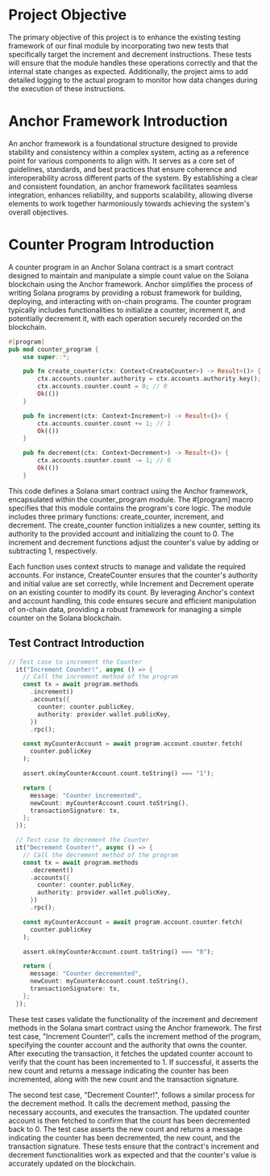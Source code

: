 # Project Objective 

The primary objective of this project is to enhance the existing testing framework of our final module by incorporating two new tests that specifically target the increment and decrement instructions. These tests will ensure that the module handles these operations correctly and that the internal state changes as expected. Additionally, the project aims to add detailed logging to the actual program to monitor how data changes during the execution of these instructions.

# Anchor Framework Introduction 

An anchor framework is a foundational structure designed to provide stability and consistency within a complex system, acting as a reference point for various components to align with. It serves as a core set of guidelines, standards, and best practices that ensure coherence and interoperability across different parts of the system. By establishing a clear and consistent foundation, an anchor framework facilitates seamless integration, enhances reliability, and supports scalability, allowing diverse elements to work together harmoniously towards achieving the system's overall objectives.

# Counter Program Introduction 
A counter program in an Anchor Solana contract is a smart contract designed to maintain and manipulate a simple count value on the Solana blockchain using the Anchor framework. Anchor simplifies the process of writing Solana programs by providing a robust framework for building, deploying, and interacting with on-chain programs. The counter program typically includes functionalities to initialize a counter, increment it, and potentially decrement it, with each operation securely recorded on the blockchain.

```rust
#[program]
pub mod counter_program {
    use super::*;

    pub fn create_counter(ctx: Context<CreateCounter>) -> Result<()> {
        ctx.accounts.counter.authority = ctx.accounts.authority.key();
        ctx.accounts.counter.count = 0; // 0 
        Ok(())
    }

    pub fn increment(ctx: Context<Increment>) -> Result<()> {
        ctx.accounts.counter.count += 1; // 1 
        Ok(())
    }

    pub fn decrement(ctx: Context<Decrement>) -> Result<()> {
        ctx.accounts.counter.count -= 1; // 0 
        Ok(())
    }
```

This code defines a Solana smart contract using the Anchor framework, encapsulated within the counter_program module. The #[program] macro specifies that this module contains the program's core logic. The module includes three primary functions: create_counter, increment, and decrement. The create_counter function initializes a new counter, setting its authority to the provided account and initializing the count to 0. The increment and decrement functions adjust the counter's value by adding or subtracting 1, respectively.

Each function uses context structs to manage and validate the required accounts. For instance, CreateCounter ensures that the counter's authority and initial value are set correctly, while Increment and Decrement operate on an existing counter to modify its count. By leveraging Anchor's context and account handling, this code ensures secure and efficient manipulation of on-chain data, providing a robust framework for managing a simple counter on the Solana blockchain.

## Test Contract Introduction 

```rust
// Test case to increment the Counter
  it("Increment Counter!", async () => {
    // Call the increment method of the program
    const tx = await program.methods
      .increment()
      .accounts({
        counter: counter.publicKey,
        authority: provider.wallet.publicKey,
      })
      .rpc();

    const myCounterAccount = await program.account.counter.fetch(
      counter.publicKey
    );

    assert.ok(myCounterAccount.count.toString() === "1");

    return {
      message: "Counter incremented",
      newCount: myCounterAccount.count.toString(),
      transactionSignature: tx,
    };
  });

  // Test case to decrement the Counter
  it("Decrement Counter!", async () => {
    // Call the decrement method of the program
    const tx = await program.methods
      .decrement()
      .accounts({
        counter: counter.publicKey,
        authority: provider.wallet.publicKey,
      })
      .rpc();

    const myCounterAccount = await program.account.counter.fetch(
      counter.publicKey
    );

    assert.ok(myCounterAccount.count.toString() === "0");

    return {
      message: "Counter decremented",
      newCount: myCounterAccount.count.toString(),
      transactionSignature: tx,
    };
  });
```

These test cases validate the functionality of the increment and decrement methods in the Solana smart contract using the Anchor framework. The first test case, "Increment Counter!", calls the increment method of the program, specifying the counter account and the authority that owns the counter. After executing the transaction, it fetches the updated counter account to verify that the count has been incremented to 1. If successful, it asserts the new count and returns a message indicating the counter has been incremented, along with the new count and the transaction signature.

The second test case, "Decrement Counter!", follows a similar process for the decrement method. It calls the decrement method, passing the necessary accounts, and executes the transaction. The updated counter account is then fetched to confirm that the count has been decremented back to 0. The test case asserts the new count and returns a message indicating the counter has been decremented, the new count, and the transaction signature. These tests ensure that the contract's increment and decrement functionalities work as expected and that the counter's value is accurately updated on the blockchain.
